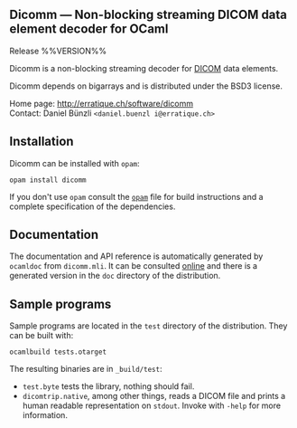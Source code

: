 Dicomm — Non-blocking streaming DICOM data element decoder for OCaml
-------------------------------------------------------------------------------
Release %%VERSION%%

Dicomm is a non-blocking streaming decoder for [DICOM][1] data elements.

Dicomm depends on bigarrays and is distributed under the BSD3 license.

[1]: http://medical.nema.org/standard.html

Home page: http://erratique.ch/software/dicomm  
Contact: Daniel Bünzli `<daniel.buenzl i@erratique.ch>`

## Installation

Dicomm can be installed with `opam`:

    opam install dicomm

If you don't use `opam` consult the [`opam`](opam) file for build
instructions and a complete specification of the dependencies. 

## Documentation 

The documentation and API reference is automatically generated 
by `ocamldoc` from `dicomm.mli`. It can be consulted [online][2] and
there is a generated version in the `doc` directory of the
distribution. 

[2]: http://erratique.ch/software/dicomm/doc/Dicomm

## Sample programs 

Sample programs are located in the `test` directory of the
distribution. They can be built with:

    ocamlbuild tests.otarget 
    
The resulting binaries are in `_build/test`:

- `test.byte` tests the library, nothing should fail.
- `dicomtrip.native`, among other things, reads a DICOM file and
  prints a human readable representation on `stdout`. Invoke with
  `-help` for more information.
